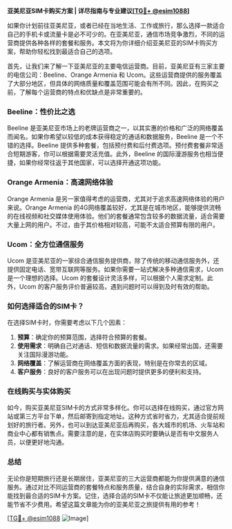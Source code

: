 **亚美尼亚SIM卡购买方案 | 详尽指南与专业建议[[TG💪+ @esim1088](https://t.me/s/esim1088)]**

如果你计划前往亚美尼亚，或者已经在当地生活、工作或旅行，那么选择一款适合自己的手机卡或流量卡是必不可少的。在亚美尼亚，通信市场竞争激烈，不同的运营商提供各种各样的套餐和服务。本文将为你详细介绍亚美尼亚的SIM卡购买方案，帮助你轻松找到最适合自己的选项。

首先，让我们来了解一下亚美尼亚的主要电信运营商。目前，亚美尼亚有三家主要的电信公司：Beeline、Orange Armenia 和 Ucom。这些运营商提供的服务覆盖了大部分地区，但具体的网络质量和覆盖范围可能会有所不同。因此，在购买之前，了解每个运营商的特点和优缺点是非常重要的。

### Beeline：性价比之选

Beeline 是亚美尼亚市场上的老牌运营商之一，以其实惠的价格和广泛的网络覆盖而闻名。如果你希望以较低的成本获得稳定的通话和数据服务，Beeline 是一个不错的选择。Beeline 提供多种套餐，包括预付费和后付费选项。预付费套餐非常适合短期游客，你可以根据需要灵活充值。此外，Beeline 的国际漫游服务也相当便捷，如果你经常往返于其他国家，可以选择开通这项功能。

### Orange Armenia：高速网络体验

Orange Armenia 是另一家值得考虑的运营商，尤其对于追求高速网络体验的用户来说。Orange Armenia 的4G网络覆盖较好，尤其是在城市地区，能够提供流畅的在线视频和社交媒体使用体验。他们的套餐通常包含较多的数据流量，适合需要大量上网的用户。不过，由于其价格相对较高，可能不太适合预算有限的用户。

### Ucom：全方位通信服务

Ucom 是亚美尼亚的一家综合通信服务提供商，除了传统的移动通信服务外，还提供固定电话、宽带互联网等服务。如果你需要一站式解决多种通信需求，Ucom 是一个理想的选择。Ucom 的套餐设计灵活多样，可以根据个人需求定制。此外，Ucom 的客户服务评价普遍较高，遇到问题时可以得到及时有效的帮助。

### 如何选择适合的SIM卡？

在选择SIM卡时，你需要考虑以下几个因素：

1. **预算**：确定你的预算范围，选择符合预算的套餐。
2. **使用需求**：明确自己对通话、短信和数据流量的需求。如果经常出国，还需要关注国际漫游功能。
3. **网络覆盖**：了解运营商在网络覆盖方面的表现，特别是在你常去的区域。
4. **客户服务**：良好的客户服务可以在出现问题时提供更多的便利和支持。

### 在线购买与实体购买

如今，购买亚美尼亚SIM卡的方式非常多样化。你可以选择在线购买，通过官方网站或第三方平台下单，然后邮寄到指定地址。这种方式省时省力，尤其适合提前规划好的旅行者。另外，也可以到达亚美尼亚后再购买，各大城市的机场、火车站和商业中心都有销售点。需要注意的是，在实体店购买时要确认是否有中文服务人员，以便更好地沟通。

### 总结

无论你是短期旅行还是长期居住，亚美尼亚的三大运营商都能为你提供满意的通信服务。通过对比不同运营商的套餐特点和服务质量，结合自身的实际需求，相信你能找到最合适的SIM卡方案。记住，选择合适的SIM卡不仅能让旅途更加顺畅，还能节省不少费用。希望这篇文章能为你的亚美尼亚之旅提供有用的参考！

[[TG💪+ @esim1088](https://t.me/s/esim1088) ![Image](https://i.postimg.cc/4NQfJmqS/Snipaste-2025-05-13-00-14-12.png)]